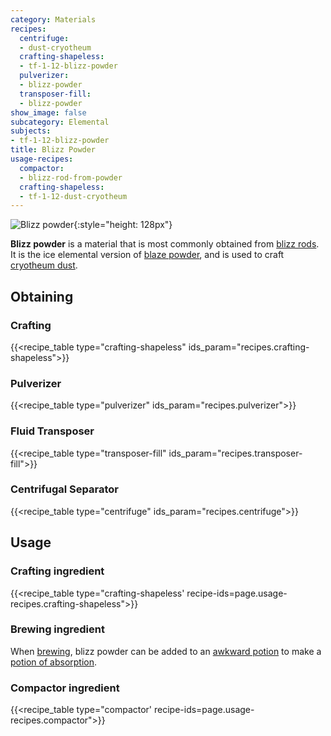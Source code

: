 ```yaml
---
category: Materials
recipes:
  centrifuge:
  - dust-cryotheum
  crafting-shapeless:
  - tf-1-12-blizz-powder
  pulverizer:
  - blizz-powder
  transposer-fill:
  - blizz-powder
show_image: false
subcategory: Elemental
subjects:
- tf-1-12-blizz-powder
title: Blizz Powder
usage-recipes:
  compactor:
  - blizz-rod-from-powder
  crafting-shapeless:
  - tf-1-12-dust-cryotheum
---
```


![Blizz powder](/images/docs/1.12/thermal-foundation/blizz-powder.gif){:style="height: 128px"}


**Blizz powder** is a material that is most commonly obtained from [blizz
rods](../blizz-rod/). It is the ice elemental version of [blaze
powder](https://minecraft.gamepedia.com/Blaze_Powder), and is used to craft
[cryotheum dust](../cryotheum-dust/).


Obtaining
---------

### Crafting
{{<recipe_table type="crafting-shapeless" ids_param="recipes.crafting-shapeless">}}

### Pulverizer
{{<recipe_table type="pulverizer" ids_param="recipes.pulverizer">}}

### Fluid Transposer
{{<recipe_table type="transposer-fill" ids_param="recipes.transposer-fill">}}

### Centrifugal Separator
{{<recipe_table type="centrifuge" ids_param="recipes.centrifuge">}}


Usage
-----

### Crafting ingredient
{{<recipe_table type="crafting-shapeless' recipe-ids=page.usage-recipes.crafting-shapeless">}}

### Brewing ingredient
When [brewing](https://minecraft.gamepedia.com/Brewing), blizz powder can be
added to an [awkward
potion](https://minecraft.gamepedia.com/Potion#Base_potions) to make a [potion
of absorption](../../cofh-core/potions/).

### Compactor ingredient
{{<recipe_table type="compactor' recipe-ids=page.usage-recipes.compactor">}}
